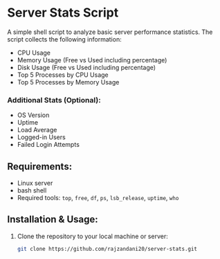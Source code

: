 # Server Stats Script

A simple shell script to analyze basic server performance statistics. The script collects the following information:
- CPU Usage
- Memory Usage (Free vs Used including percentage)
- Disk Usage (Free vs Used including percentage)
- Top 5 Processes by CPU Usage
- Top 5 Processes by Memory Usage

### Additional Stats (Optional):
- OS Version
- Uptime
- Load Average
- Logged-in Users
- Failed Login Attempts

## Requirements:
- Linux server
- bash shell
- Required tools: `top`, `free`, `df`, `ps`, `lsb_release`, `uptime`, `who`

## Installation & Usage:
1. Clone the repository to your local machine or server:
   ```bash
   git clone https://github.com/rajzandani20/server-stats.git
